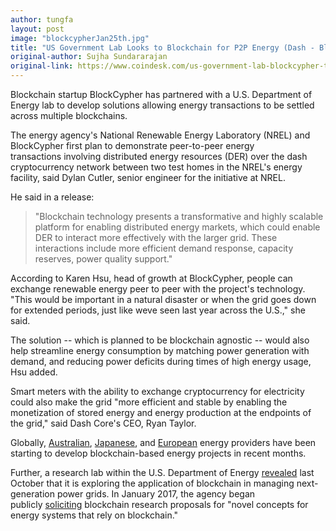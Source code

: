 ```yaml
---
author: tungfa
layout: post
image: "blockcypherJan25th.jpg"
title: "US Government Lab Looks to Blockchain for P2P Energy (Dash - Blockcypher)"
original-author: Sujha Sundararajan
original-link: https://www.coindesk.com/us-government-lab-blockcypher-tap-blockchain-for-p2p-energy-transactions/
---
```


Blockchain startup BlockCypher has partnered with a U.S. Department of Energy lab to develop solutions allowing energy transactions to be settled across multiple blockchains.

The energy agency's National Renewable Energy Laboratory (NREL) and BlockCypher first plan to demonstrate peer-to-peer energy transactions involving distributed energy resources (DER) over the dash cryptocurrency network between two test homes in the NREL's energy facility, said Dylan Cutler, senior engineer for the initiative at NREL.

He said in a release:

> "Blockchain technology presents a transformative and highly scalable platform for enabling distributed energy markets, which could enable DER to interact more effectively with the larger grid. These interactions include more efficient demand response, capacity reserves, power quality support."

According to Karen Hsu, head of growth at BlockCypher, people can exchange renewable energy peer to peer with the project's technology. "This would be important in a natural disaster or when the grid goes down for extended periods, just like weve seen last year across the U.S.," she said.

The solution -- which is planned to be blockchain agnostic -- would also help streamline energy consumption by matching power generation with demand, and reducing power deficits during times of high energy usage, Hsu added.

Smart meters with the ability to exchange cryptocurrency for electricity could also make the grid "more efficient and stable by enabling the monetization of stored energy and energy production at the endpoints of the grid," said Dash Core's CEO, Ryan Taylor.

Globally, [Australian](https://www.coindesk.com/australian-government-grants-8-million-for-blockchain-energy-pilot/), [Japanese](https://www.coindesk.com/no-nuclear-japans-biggest-utility-turns-blockchain-power-pivot/), and [European](https://www.coindesk.com/european-energy-firms-trial-blockchain-trading-marketplace/) energy providers have been starting to develop blockchain-based energy projects in recent months.

Further, a research lab within the U.S. Department of Energy [revealed](https://www.coindesk.com/us-government-research-lab-eyes-blockchain-in-energy-data-tests/) last October that it is exploring the application of blockchain in managing next-generation power grids. In January 2017, the agency began publicly [soliciting](https://www.coindesk.com/department-energy-seeks-blockchain-research-proposals/) blockchain research proposals for "novel concepts for energy systems that rely on blockchain."

